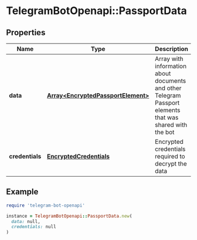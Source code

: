 # TelegramBotOpenapi::PassportData

## Properties

| Name | Type | Description | Notes |
| ---- | ---- | ----------- | ----- |
| **data** | [**Array&lt;EncryptedPassportElement&gt;**](EncryptedPassportElement.md) | Array with information about documents and other Telegram Passport elements that was shared with the bot |  |
| **credentials** | [**EncryptedCredentials**](EncryptedCredentials.md) | Encrypted credentials required to decrypt the data |  |

## Example

```ruby
require 'telegram-bot-openapi'

instance = TelegramBotOpenapi::PassportData.new(
  data: null,
  credentials: null
)
```


